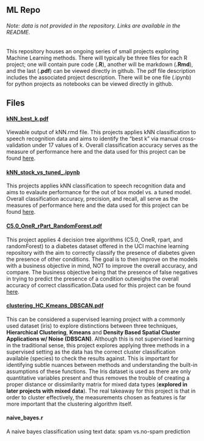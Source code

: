 ## ML Repo  
###### Note: data is not provided in the repository. Links are available in the README.

This repository houses an ongoing series of small projects exploring Machine
Learning methods. There will typically be three files
for each R project; one will contain pure code (**.R**), another will be
markdown (**.Rmd**), and the last (**.pdf**) can be viewed directly in
github. The pdf file description includes the associated project
description. There will be one file (.ipynb) for python projects as notebooks can be viewed directly in github.


## Files

#### [kNN_best_k.pdf](https://github.com/cordero-c-perez/Machine-Learning/blob/master/kNN_best_k.pdf)

Viewable output of kNN.rmd file. This projects applies kNN
classification to speech recognition data and aims to identify the “best
k” via manual cross-validation under 17 values of k. Overall classification accuracy serves as the measure of 
performance here and the data used for this project can be found
[here](https://archive.ics.uci.edu/ml/datasets/Speaker+Accent+Recognition).

#### [kNN_stock_vs_tuned_.ipynb](https://github.com/cordero-c-perez/Machine-Learning/blob/master/kNN_best_k.pdf)

This projects applies kNN classification to speech recognition data and aims to evalaute performance for the out of box model vs. a tuned model. Overall classification accuracy, precision, and recall, all serve as the measures of performance here and the data used for this project can be found [here](https://archive.ics.uci.edu/ml/datasets/Speaker+Accent+Recognition).

#### [C5.0_OneR_rPart_RandomForest.pdf](https://github.com/cordero-c-perez/Machine-Learning/blob/master/C5.0_OneR_rPart_RandomForest.pdf)

This project applies 4 decision tree algorithms (C5.0, OneR, rpart, and randomForest) to a diabetes
dataset offered in the UCI machine learning repository with the aim to correctly classify the presence of
diabetes given the presence of other conditions. The goal is to then improve on the models with a business
objective in mind, NOT to improve the overall accuracy, and compare. The business objective being that
the presence of false negatives in trying to predict the presence of a condition outweighs the overall accuracy
of correct classification.Data used for this
project can be found
[here](https://archive.ics.uci.edu/ml/datasets/Early+stage+diabetes+risk+prediction+dataset).

#### [clustering_HC_Kmeans_DBSCAN.pdf](https://github.com/cordero-c-perez/Machine-Learning/blob/master/clustering_HC_Kmeans_DBSCAN.pdf)

This can be considered a supervised learning project with a commonly used dataset (iris) to
explore distinctions between three techniques, **Hierarchical
Clustering**, **Kmeans** and **Density Based Spatial Cluster
Applications w/ Noise (DBSCAN)**. Although this is not supervised
learning in the traditional sense, this project explores applying three methods
in a supervised setting as the data has the correct cluster
classification available (species) to check the results against. This is
important for identifying subtle nuances between methods and
understanding the built-in assumptions of these functions. The Iris dataset is used as there are only
quantitative variables present and thus removes the trouble of creating
a proper distance or dissimilarity matrix for mixed data types (**explored
in later projects with mixed data**). The real takeaway for this project is that in order to cluster effectively, the measurements chosen as features is far more important that the clustering algorithm itself.

#### naive\_bayes.r

A naive bayes classification using text data: spam vs.no-spam
prediction

